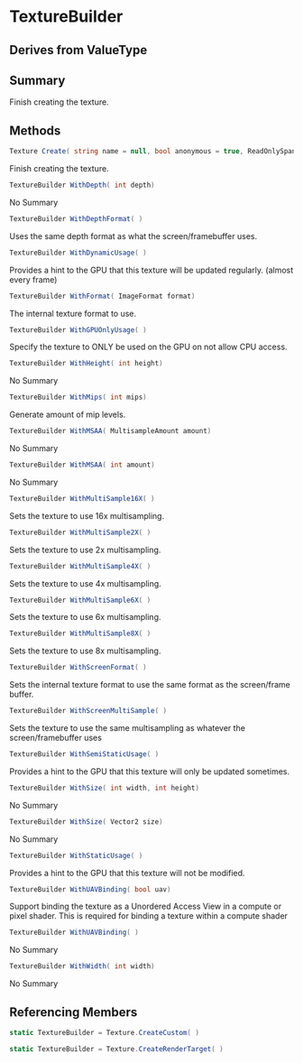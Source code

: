 # TextureBuilder

## Derives from ValueType

## Summary

Finish creating the texture.
## Methods

```c#
Texture Create( string name = null, bool anonymous = true, ReadOnlySpan<byte> data = null, int dataLength = 0) 
```
Finish creating the texture.
```c#
TextureBuilder WithDepth( int depth) 
```
No Summary
```c#
TextureBuilder WithDepthFormat( ) 
```
Uses the same depth format as what the screen/framebuffer uses.
```c#
TextureBuilder WithDynamicUsage( ) 
```
Provides a hint to the GPU that this texture will be updated regularly. (almost every frame)
```c#
TextureBuilder WithFormat( ImageFormat format) 
```
The internal texture format to use.
```c#
TextureBuilder WithGPUOnlyUsage( ) 
```
Specify the texture to ONLY be used on the GPU on not allow CPU access.
```c#
TextureBuilder WithHeight( int height) 
```
No Summary
```c#
TextureBuilder WithMips( int mips) 
```
Generate amount of mip levels.
```c#
TextureBuilder WithMSAA( MultisampleAmount amount) 
```
No Summary
```c#
TextureBuilder WithMSAA( int amount) 
```
No Summary
```c#
TextureBuilder WithMultiSample16X( ) 
```
Sets the texture to use 16x multisampling.
```c#
TextureBuilder WithMultiSample2X( ) 
```
Sets the texture to use 2x multisampling.
```c#
TextureBuilder WithMultiSample4X( ) 
```
Sets the texture to use 4x multisampling.
```c#
TextureBuilder WithMultiSample6X( ) 
```
Sets the texture to use 6x multisampling.
```c#
TextureBuilder WithMultiSample8X( ) 
```
Sets the texture to use 8x multisampling.
```c#
TextureBuilder WithScreenFormat( ) 
```
Sets the internal texture format to use the same format as the screen/frame buffer.
```c#
TextureBuilder WithScreenMultiSample( ) 
```
Sets the texture to use the same multisampling as whatever the screen/framebuffer uses
```c#
TextureBuilder WithSemiStaticUsage( ) 
```
Provides a hint to the GPU that this texture will only be updated sometimes.
```c#
TextureBuilder WithSize( int width, int height) 
```
No Summary
```c#
TextureBuilder WithSize( Vector2 size) 
```
No Summary
```c#
TextureBuilder WithStaticUsage( ) 
```
Provides a hint to the GPU that this texture will not be modified.
```c#
TextureBuilder WithUAVBinding( bool uav) 
```
Support binding the texture as a Unordered Access View in a compute or pixel shader.
This is required for binding a texture within a compute shader
```c#
TextureBuilder WithUAVBinding( ) 
```
No Summary
```c#
TextureBuilder WithWidth( int width) 
```
No Summary
## Referencing Members

```c#
static TextureBuilder = Texture.CreateCustom( ) 
```
```c#
static TextureBuilder = Texture.CreateRenderTarget( ) 
```
